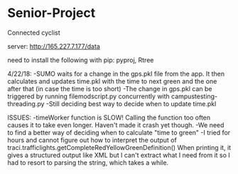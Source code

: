 # Senior-Project
Connected cyclist

server: http://165.227.7.177/data

need to install the following with pip: pyproj, Rtree

4/22/18: 
  -SUMO waits for a change in the gps.pkl file from the app. It then calculates and updates time.pkl with the time to next green and the one after that (in case the time is too short)
  -The change in gps.pkl can be triggered by running filemodscript.py concurrently with campustesting-threading.py
  -Still deciding best way to decide when to update time.pkl
  
  ISSUES:
    -timeWorker function is SLOW! Calling the function too often causes it to take even longer. Haven't made it crash yet though.
    -We need to find a better way of deciding when to calculate "time to green"
    -I tried for hours and cannot figure out how to interpret the output of traci.trafficlights.getCompleteRedYellowGreenDefinition()
      When printing it, it gives a structured output like XML but I can't extract what I need from it so I had to resort to parsing the         string, which takes a while.
